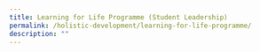 ```yaml
---
title: Learning for Life Programme (Student Leadership)
permalink: /holistic-development/learning-for-life-programme/
description: ""
---
```

